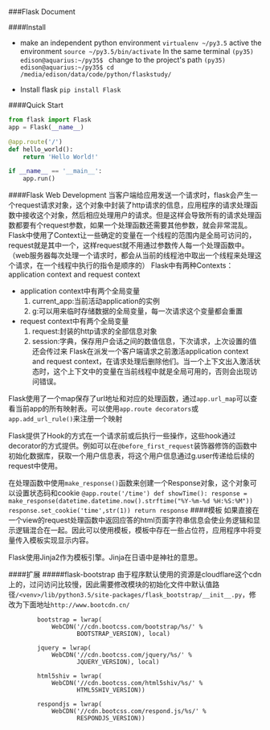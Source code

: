 ###Flask Document

####Install
* make an independent python environment
`virtualenv ~/py3.5`
active the environment
`source ~/py3.5/bin/activate`
In the same terminal `(py35) edison@aquarius:~/py35$ ` change to the project's path
`(py35) edison@aquarius:~/py35$ cd /media/edison/data/code/python/flaskstudy/`

* Install flask
`pip install Flask`

####Quick Start

```python
from flask import Flask
app = Flask(__name__)

@app.route('/')
def hello_world():
    return 'Hello World!'

if __name__ == '__main__':
    app.run()
```

####Flask Web Development
当客户端给应用发送一个请求时，flask会产生一个request请求对象，这个对象中封装了http请求的信息，应用程序的请求处理函数中接收这个对象，然后相应处理用户的请求。但是这样会导致所有的请求处理函数都要有个request参数，如果一个处理函数还需要其他参数，就会非常混乱。
Flask中使用了Context让一些确定的变量在一个线程的范围内是全局可访问的，request就是其中一个，这样request就不用通过参数传人每一个处理函数中。（web服务器每次处理一个请求时，都会从当前的线程池中取出一个线程来处理这个请求，在一个线程中执行的指令是顺序的）
Flask中有两种Contexts：application context and request context
* application context中有两个全局变量
    1. current_app:当前活动application的实例
    2. g:可以用来临时存储数据的全局变量，每一次请求这个变量都会重置
* request context中有两个全局变量
    1. request:封装的http请求的全部信息对象
    2. session:字典，保存用户会话之间的数值信息，下次请求，上次设置的值还会传过来
Flask在派发一个客户端请求之前激活application context and request context，在请求处理后删除他们。当一个上下文出入激活状态时，这个上下文中的变量在当前线程中就是全局可用的，否则会出现访问错误。

Flask使用了一个map保存了url地址和对应的处理函数，通过`app.url_map`可以查看当前app的所有映射表。可以使用`app.route decorators`或`app.add_url_rule()`来注册一个映射

Flask提供了Hook的方式在一个请求前或后执行一些操作，这些hook通过decorator的方式提供。例如可以在`@before_first_request`装饰器修饰的函数中初始化数据库，获取一个用户信息表，将这个用户信息通过g.user传递给后续的request中使用。

在处理函数中使用`make_response()`函数来创建一个Response对象，这个对象可以设置状态码和cookie
    ```
    @app.route('/time')
    def showTime():
        response = make_response(datetime.datetime.now().strftime("%Y-%m-%d %H:%S:%M"))
        response.set_cookie('time',str(1))
        return response
    ```
####模板
如果直接在一个view的request处理函数中返回应答的html页面字符串信息会使业务逻辑和显示逻辑混合在一起。因此可以使用模板，模板中存在一些占位符，应用程序中将变量传入模板实现显示内容。

Flask使用Jinja2作为模板引擎。Jinja在日语中是神社的意思。

####扩展
#####flask-bootstrap
由于程序默认使用的资源是cloudflare这个cdn上的，过问访问比较慢，因此需要修改模块的初始化文件中默认值路径`/<venv>/lib/python3.5/site-packages/flask_bootstrap/__init__.py`，修改为下面地址`http://www.bootcdn.cn/`
```
        bootstrap = lwrap(
            WebCDN('//cdn.bootcss.com/bootstrap/%s/' %
                   BOOTSTRAP_VERSION), local)

        jquery = lwrap(
            WebCDN('//cdn.bootcss.com/jquery/%s/' %
                   JQUERY_VERSION), local)

        html5shiv = lwrap(
            WebCDN('//cdn.bootcss.com/html5shiv/%s/' %
                   HTML5SHIV_VERSION))

        respondjs = lwrap(
            WebCDN('//cdn.bootcss.com/respond.js/%s/' %
                   RESPONDJS_VERSION))
```


